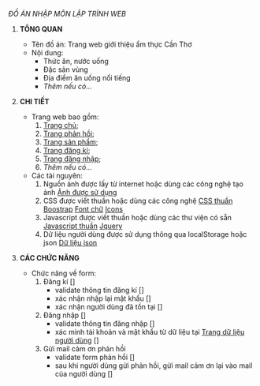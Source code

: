 *ĐỒ ÁN NHẬP MÔN LẬP TRÌNH WEB*

1. **TỔNG QUAN**
    - Tên đồ án: Trang web giới thiệu ẩm thực Cần Thơ
    - Nội dung:
        * Thức ăn, nước uống
        * Đặc sản vùng
        * Địa điểm ăn uống nổi tiếng
        * *Thêm nếu có...*

2.  **CHI TIẾT**
    - Trang web bao gồm:
        1. [Trang chủ](./src/resources/index.html);
        2. [Trang phản hồi](./src/resources/feedback.html);
        3. [Trang sản phẩm](./src/resources/products.html);
        4. [Trang đăng kí](./src/resources/register.html);
        5. [Trang đăng nhập](./src/resources/login.html);
        6. *Thêm nếu có...*
    - Các tài nguyên: 
        1. Nguồn ảnh được lấy từ internet hoặc dùng các công nghệ tạo ảnh
            [Ảnh được sử dụng](./src/img)
        2. CSS được viết thuần hoặc dùng các công nghệ
            [CSS thuần](./src/css/)
            [Boostrap](./vender/boostrap-5/)
            [Font chữ](./vender/fonts)
            [Icons](./vender/icons)
        3. Javascript được viết thuần hoặc dùng các thư viện có sẵn
            [Javascript thuần](./src/js/)
            [Jquery](./vender/jquery/jquery-3.7.1.js)
        4. Dữ liệu người dùng được sử dụng thông qua localStorage hoặc json
            [Dữ liệu json](./src/json/)

3. **CÁC CHỨC NĂNG**
    - Chức năng về form:
        1. Đăng kí []
            - validate thông tin đăng kí []
            - xác nhận nhập lại mật khẩu []
            - xác nhận người dùng đã tồn tại []
        2. Đăng nhập []
            - validate thông tin đăng nhập []
            - xác minh tài khoản và mật khẩu từ dữ liệu tại [Trang dữ liệu người dùng](./src/json/users.json) []
        3. Gửi mail cảm ơn phản hồi 
            - validate form phản hồi []
            - sau khi người dùng gửi phản hồi, gửi mail cảm ơn lại vào mail của người dùng []